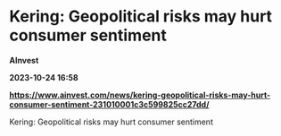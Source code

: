 # Kering: Geopolitical risks may hurt consumer sentiment
**AInvest**

**2023-10-24 16:58**

**https://www.ainvest.com/news/kering-geopolitical-risks-may-hurt-consumer-sentiment-231010001c3c599825cc27dd/**

Kering: Geopolitical risks may hurt consumer sentiment